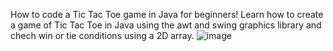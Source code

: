 How to code a Tic Tac Toe game in Java for beginners! Learn how to create a game of Tic Tac Toe in Java using the awt and swing graphics library and chech win or tie conditions using a 2D array.
![image](https://github.com/user-attachments/assets/90bf1e49-86a3-47c7-b10a-f27626e3faf2)
